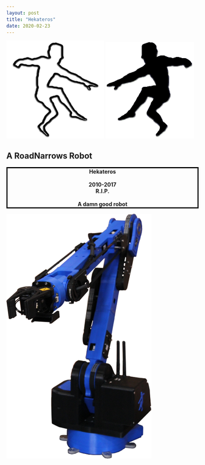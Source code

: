 ```yaml
---
layout: post
title: "Hekateros"
date: 2020-02-23
---
```


![Hekateros Logo 1][logo1]
![Hekateros Logo 2][logo2]

## A RoadNarrows Robot
<div style="text-align:center; border:3px solid black;">
<div style="display: inline-block;">
<b>Hekateros</b><br><br>
<b>2010-2017</b><br>
<b>R.I.P.</b><br><br>
<b>A damn good robot</b>
</div>
</div>

[![Hekateros][hek-small]][hek-large]

[logo1]: /assets/images/hekateros/HekaterosLogo.png
[logo2]: /assets/images/hekateros/HekaterosLogoSolid.png
[hek-small]: /assets/images/hekateros/HekaterosBlackAndBlueSmall.png
[hek-large]: /assets/images/hekateros/HekaterosBlackAndBlue.png
